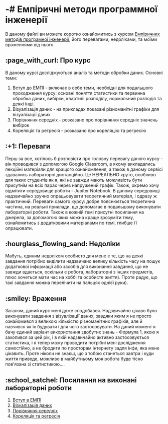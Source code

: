 # -# Емпіричні методи программної інженерії
 В даному файлі ви можете коротко ознайомитись з курсом <a href="https://gitlab.com/targetflow/emise">Емпіричних методів програмної інженерії</a>, його перевагами, недоліками, та моїми враженнями від нього.
 <h2>:page_with_curl: Про курс</h2>
В даному курсі досліджуються аналіз та методи обробки даних. 
Основні теми:
<ol>
<li>Вступ до ЕМПІ - включає в себе теми, необхідні для подальшого проходження курсу: основні поняття статистики та первинна обробка даних, вибірки, квартилі розподілу, нормальний розподіл та деякі інші.</li>
<li>Візуалізація даних - на прикладах показані різноманітні графіки для візуалізації даних</li>
<li>Порівняння середніх - розказано про порівняння середніх значень вибірок</li>
<li>Кореляція та регресія - розказано про кореляцію та регресію</li>
</ol>
 <h2>:+1: Переваги</h2>
Перш за все, хотілось б розповісти про головну перевагу даного курсу - він проводився з допомогою Google Classroom, в якому викладались лекційні матеріали для кращого ознайомлення, а також в даному сервісі здавались лабораторні дистанційно. Це НЕРЕАЛЬНО круто, особливо для таких студентів як я, які не завжди мають можливість бути присутнім на всіх парах через напружений графік. Також, окремо хочу відмітити середовище роботи - Jupiter Notebook. В даному середовищі надзвичайно зручно опрацьовувати теоретичний матеріал, і одразу ж практичний.
Переваги самого курсу: добре пояснюється теоретична частина, на реальні приклади, що допомагає в подальшому виконувати лабораторні роботи. Також в кожній темі присутні посилання на джерела, за допомогою яких можна краще зрозуміти тему, ознайомитись з додатковими матеріалами по темі, глибше її опрацювати.
 <h2>:hourglass_flowing_sand: Недоліки</h2>
Мабуть, єдиним недоліком особисто для мене є те, що на деякі завдання потрібно виділити надзвичано велику кількість часу на пошук додаткової інформації або засобів для виконання завдання, що не завжди вдається, оскільки є робота, лабораторні з інших предметів, плюс хочеться мати час на хоббі та особисте життя). Проте радує, що такі завдання можна перелічити на пальцях однієї руки). 
 <h2>:smiley: Враження</h2>
Загалом, даний курс мені дуже сподобався. Надзвичайно цікаво було виконувати завдання з візуалізації даних, завдяки яким я не просто ознайомився з великою кількістю різноманітних графіків, але й навчився як їх будувати і для чого застосовувати. На даний момент я бачу єдиний варіант використання здобутих знань - Формула 1, якою я захопився за цей рік, і в якій надзвичайно активно застосовується статистика,  і я тепер можу проводити потрібні мені дослідження самостійно, а не бродити по просторам інтернету задля інфи, яка мене цікавить. Проте ніколи не знаєш, що з тобою станеться завтра і куди життя приведе, можливо в майбутньому моя робота буде тісно пов'язана зі статистикою....
 <h2>:school_satchel: Посилання на виконані лабораторні роботи</h2>
<ol>
<li><a href="https://colab.research.google.com/drive/1gHA3gICnGi-V7AdwzJpFCPuEFJKP8Vel">Вступ в ЕМПІ</a></li>
<li><a href="https://colab.research.google.com/drive/1qBU1qaiPNDMTQaL3IxBArjCP1ncxsb9T">Візуалізація даних</a></li>
<li><a href="https://colab.research.google.com/drive/1uFwbhRCg6vplVIe3WcyRO6L0mYjtPsLh">Порівняння середніх</a></li>
<li><a href="https://colab.research.google.com/drive/14fYl-un2QGAuVChZRjgXShjQsJmnPB4d">Кореляція та регресія</a></li>
</ol>
